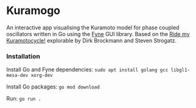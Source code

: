 # Kuramogo

An interactive app visualising the Kuramoto model for phase coupled oscillators written in Go using the [Fyne](https://fyne.io/) GUI library. Based on the [Ride my Kuramotocycle!](https://www.complexity-explorables.org/explorables/ride-my-kuramotocycle/) explorable by Dirk Brockmann and Steven Strogatz.

### Installation

Install Go and Fyne dependencies:
    `sudo apt install golang gcc libgl1-mesa-dev xorg-dev`

Install Go packages:
    `go mod download`

Run:
    `go run .`
